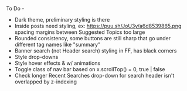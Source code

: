 To Do -
* Dark theme, preliminary styling is there
* Inside posts need styling, ex: https://puu.sh/JoU3y/a6d8539865.png spacing margins between Suggested Topics too large
* Rounded consistency, some buttons are still sharp that go under different tag names like "summary"
* Banner search (not Header search) styling in FF, has black corners
* Style drop-downs
* Style hover effects & w/ animations
* Toggle class of nav bar based on x.scrollTop() = 0, true | false
* Check longer Recent Searches drop-down for search header isn't overlapped by z-indexing

